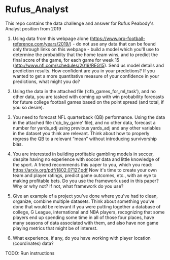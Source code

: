 # Rufus_Analyst
This repo contains the data challenge and answer for Rufus Peabody's Analyst position from 2019


1. Using data from this webpage alone (https://www.pro-football-reference.com/years/2019/) - do not
use any data that can be found only through links on this webpage - build a model which you'll use to
determine the probability that the home team wins, and to predict the final score of the game, for each
game for week 15 (http://www.nfl.com/schedules/2019/REG15). Send us model details and prediction
results. How confident are you in your predictions? If you wanted to get a more quantitative
measure of your confidence in your predictions, what might you do?

2. Using the data in the attached file (‘cfb_games_for_ml_task’), and no other data, you are tasked with
coming up with win probability forecasts for future college football games based on the point spread
(and total, if you so desire). 

3. You need to forecast NFL quarterback (QB) performance. Using the data in the attached file
('qb_by_game' file), and no other data, forecast a number for yards_adj using previous yards_adj and
any other variables in the dataset you think are relevant. Think about how to properly regress the QB
to a relevant “mean” without introducing survivorship bias. 

4. You are interested in building profitable gambling models in soccer, despite having no experience
with soccer data and little knowledge of the sport. A friend recommends this paper to you, which you
read: https://arxiv.org/pdf/1802.07127.pdf
Now it's time to create your own team and player ratings, predict game outcomes, etc., with an eye to
making profitable bets. Do you use the framework used in this paper? Why or why not? If not,
what framework do you use?

5. Give an example of a project you've done where you've had to clean, organize, combine multiple
datasets. Think about something you’ve done that would be relevant if you were putting together a
database of college, G League, international and NBA players, recognizing that some players end up
spending some time in all of those four places, have many seasons of data associated with them, and
also have non game playing metrics that might be of interest.

6. What experience, if any, do you have working with player location (coordinates) data?


TODO: Run instructions
